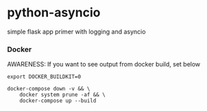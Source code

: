 # python-asyncio
simple flask app primer with logging and asyncio

### Docker
AWARENESS: If you want to see output from docker build, set below
```shell
export DOCKER_BUILDKIT=0
```
```shell
docker-compose down -v && \
    docker system prune -af && \
    docker-compose up --build
```